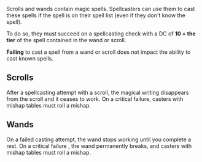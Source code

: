 Scrolls and wands contain magic spells. Spellcasters can use them to cast these spells if the spell is on their spell list (even if they don't know the spell).

To do so, they must succeed on a spellcasting check with a DC of **10 + the tier** of the spell contained in the wand or scroll.

**Failing** to cast a spell from a wand or scroll does not impact the ability to cast known spells.

## **Scrolls**
After a spellcasting attempt with a scroll, the magical writing disappears from the scroll and it ceases to work. On a critical failure, casters with mishap tables must roll a mishap.

## **Wands**
On a failed casting attempt, the wand stops working until you complete a rest. On a critical failure , the wand permanently breaks, and casters with mishap tables must roll a mishap.

